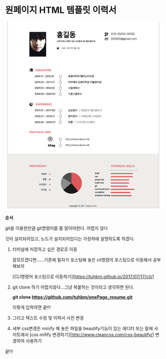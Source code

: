 # 원페이지 HTML 템플릿 이력서

![예시이미지](ex-img.png)



**순서**

git을 이용한만큼 git명령어를 좀 알아야한다. 어렵지 않다

깃이 설치되어있고, 노드가 설치되어있다는 가정하에 설명하도록 하겠다.

1. 터미널에 저장하고 싶은 경로로 이동

   잘모르겠다면……기존에 필자가 포스팅해 놓은 cli명령어 포스팅으로 이동해서 공부해보자 

   [CLI명령어 포스팅으로 이동하기][https://tuhbm.github.io/2017/07/17/cli/]

2. git clone 하기 어렵지않다…그냥 복붙하는 것이라고 생각하면 된다.
    
    **git clone https://github.com/tuhbm/onePage_resume.git**
    
    이렇게 입력하면 끝!!!
    
3. 그리고 텍스트 수정 및 이력서 사진 변경
4. 세부 css변경은 minify 해 놓은 파일을 beautify기능이 있는 에디터 또는 밑에 사이트에서
    [css mifify 변경하기][http://www.cleancss.com/css-beautify/]
    변경하여 사용하기
    
 끝!!!
        

